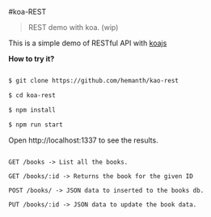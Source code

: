 #koa-REST

> REST demo with koa. (wip)

This is a simple demo of RESTful API with [koajs](http://koajs.com/)


__How to try it?__

```sh

$ git clone https://github.com/hemanth/kao-rest

$ cd koa-rest

$ npm install

$ npm run start

```

Open http://localhost:1337 to see the results.


```

GET /books -> List all the books.

GET /books/:id -> Returns the book for the given ID

POST /books/ -> JSON data to inserted to the books db.

PUT /books/:id -> JSON data to update the book data.

```
